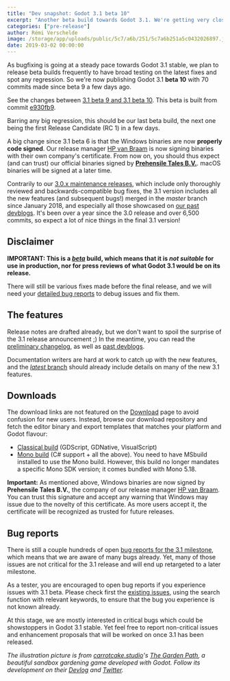```yaml
---
title: "Dev snapshot: Godot 3.1 beta 10"
excerpt: "Another beta build towards Godot 3.1. We're getting very close to being ready to call it a Release Candidate, so barring any major regression in this beta, we should be able to publish a RC1 build in a few days."
categories: ["pre-release"]
author: Rémi Verschelde
image: /storage/app/uploads/public/5c7/a6b/251/5c7a6b251a5c0432026897.jpg
date: 2019-03-02 00:00:00
---
```


As bugfixing is going at a steady pace towards Godot 3.1 stable, we plan to release beta builds frequently to have broad testing on the latest fixes and spot any regression. So we're now publishing Godot 3.1 **beta 10** with 70 commits made since beta 9 a few days ago.

See the changes between [3.1 beta 9 and 3.1 beta 10](https://github.com/godotengine/godot/compare/a5370b1b1bed3744941c90b4a05d4516aabd4c67...e930fb9a6e4277ad3c4dc60a775785b294840512). This beta is built from commit [e930fb9](https://github.com/godotengine/godot/commit/e930fb9a6e4277ad3c4dc60a775785b294840512).

Barring any big regression, this should be our last beta build, the next one being the first Release Candidate (RC 1) in a few days.

A big change since 3.1 beta 6 is that the Windows binaries are now **properly code signed**. Our release manager [HP van Braam](https://github.com/hpvb) is now signing binaries with their own company's certificate. From now on, you should thus expect (and can trust) our official binaries signed by **[Prehensile Tales B.V.](https://www.prehensile-tales.com/)**. macOS binaries will be signed at a later time.

Contrarily to our [3.0.x maintenance releases](/article/maintenance-release-godot-3-0-6), which include only thoroughly reviewed and backwards-compatible bug fixes, the 3.1 version includes all the new features (and subsequent bugs!) merged in the *master* branch since January 2018, and especially all those showcased on [our past devblogs](/devblog). It's been over a year since the 3.0 release and over 6,500 commits, so expect a lot of nice things in the final 3.1 version!

## Disclaimer

**IMPORTANT: This is a [*beta*](https://en.wikipedia.org/wiki/Software_release_life_cycle#Beta) build, which means that it is *not suitable* for use in production, nor for press reviews of what Godot 3.1 would be on its release.**

There will still be various fixes made before the final release, and we will need your [detailed bug reports](https://github.com/godotengine/godot/issues) to debug issues and fix them.

## The features

Release notes are drafted already, but we don't want to spoil the surprise of the 3.1 release announcement ;)
In the meantime, you can read the [preliminary changelog](https://github.com/godotengine/godot/blob/master/CHANGELOG.md#unreleased), as well as [past devblogs](/devblog).

Documentation writers are hard at work to catch up with the new features, and the [*latest* branch](http://docs.godotengine.org/en/latest/) should already include details on many of the new 3.1 features.

## Downloads

The download links are not featured on the [Download](/download) page to avoid confusion for new users. Instead, browse our download repository and fetch the editor binary and export templates that matches your platform and Godot flavour:

- [Classical build](https://github.com/godotengine/godot-builds/releases/3.1-beta10) (GDScript, GDNative, VisualScript)
- [Mono build](https://github.com/godotengine/godot-builds/releases/3.1-beta10) (C# support + all the above). You need to have MSbuild installed to use the Mono build. However, this build no longer mandates a specific Mono SDK version; it comes bundled with Mono 5.18.

**Important:** As mentioned above, Windows binaries are now signed by **Prehensile Tales B.V.**, the company of our release manager [HP van Braam](https://github.com/hpvb). You can trust this signature and accept any warning that Windows may issue due to the novelty of this certificate. As more users accept it, the certificate will be recognized as trusted for future releases.

## Bug reports

There is still a couple hundreds of open [bug reports for the 3.1 milestone](https://github.com/godotengine/godot/issues?q=is%3Aopen+is%3Aissue+milestone%3A3.1+label%3Abug), which means that we are aware of many bugs already. Yet, many of those issues are not critical for the 3.1 release and will end up retargeted to a later milestone.

As a tester, you are encouraged to open bug reports if you experience issues with 3.1 beta. Please check first the [existing issues](https://github.com/godotengine/godot/issues), using the search function with relevant keywords, to ensure that the bug you experience is not known already.

At this stage, we are mostly interested in critical bugs which could be showstoppers in Godot 3.1 stable. Yet feel free to report non-critical issues and enhancement proposals that will be worked on once 3.1 has been released.

*The illustration picture is from [carrotcake.studio](https://carrotcake.studio)'s *[The Garden Path](https://carrotcakestudio.itch.io/thegardenpath)*, a beautiful sandbox gardening game developed with Godot. Follow its development on their [Devlog](https://blog.carrotcake.studio) and [Twitter](https://mobile.twitter.com/carrotcakest).*
